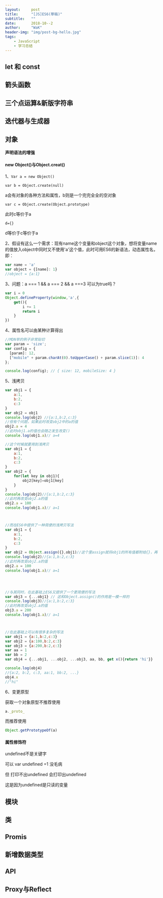 ```yaml
---
layout:     post
title:      "[JS]ES6(草稿)"
subtitle:   ""
date:       2018-10--2
author:     "WaK"
header-img: "img/post-bg-hello.jpg"
tags:
    - JavaScript
    - 学习总结
---
```

## let 和 const

## 箭头函数

## 三个点运算&新版字符串

## 迭代器与生成器

## 对象

#### 声明语法的增强

#### new Object()与Object.creat()

1、```Var a = new Object()```

```var b = Object.create(null)```

a会有对象的各种方法和属性，b则是一个完完全全的空对象 

```var c = Object.create(Object.prototype)```

此时c等价于a

```d={}```

d等价于c等价于a



2、假设有这么一个需求：现有name这个变量和object这个对象，想将变量name的值放入object中同时又不使用'a'这个值，此时可用ES6的新语法，动态属性名，即：

```javascript
var name = 'a'
var object = {[name]: 1}
//object = {a:1}
```

3、问题：a === 1 && a === 2 && a ===3 可以为true吗？

```javascript
var i = 0
Object.defineProperty(window,'a',{
    get(){
        i += 1
        return i
    }
})
```

4、属性名可以由某种计算得出

```javascript
//MDN举的例子非常贴切
var param = 'size';
var config = {
  [param]: 12,
  ["mobile" + param.charAt(0).toUpperCase() + param.slice(1)]: 4
};

console.log(config); // { size: 12, mobileSize: 4 }
```

5、浅拷贝

```javascript
var obj1 = {
    a:1,
    b:2,
    c:3
}
var obj2 = obj1 
console.log(obj2) //{a:1,b:2,c:3}
//但有个问题，如果此时改变obj2中的a的值
obj2.a = 4
//此时obj1.a的值也会随之发生改变()
console.log(obj1.a)// a=4

//这个时候就要用到浅拷贝
var obj1 = {
    a:1,
    b:2,
    c:3
}
var obj2 = {
    for(let key in obj1){
        obj2[key]=obj1[key]
    }
}
console.log(obj2)//{a:1,b:2,c:3}
//此时再改变obj2.a的值
obj2.a = 100
console.log(obj1.a)// a=1



//而在ES6中提供了一种简便的浅拷贝写法
var obj1 = {
    a:1,
    b:2,
    c:3
}
var obj2 = Object.assign({},obj1)//这个里assign就将obj1的所有值都附给{}，再return出这个新对象，再赋值给obj2
console.log(obj2)//{a:1,b:2,c:3}
//此时再改变obj2.a的值
obj2.a = 100
console.log(obj1.a)// a=1




//与其同时，在此基础上ES6又提供了一个更简便的写法
var obj3 = {...obj1} // 这和Object.assign()的作用是一模一样的
console.log(obj3)//{a:1,b:2,c:3}
//此时再改变obj2.a的值
obj3.a = 200
console.log(obj1.a)// a=1



//在此基础上可以有很多复杂的写法
var obj1 = {a:1,b:2,c:3}
var obj2 = {a:100,b:2,c:3}
var obj3 = {a:200,b:2,c:3}
var aa = 1
var bb = 2
var obj4 = {...obj1, ...obj2, ...obj3, aa, bb, get x(){return 'hi'}}

console.log(obj4)
//{a:2, b:2, c:3, aa:1, bb:2, ...}
obj4.x
//"hi"
```

6、变更原型

获取一个对象原型不推荐使用

```javascript
a._proto_
```

而推荐使用

```javascript
Object.getPrototypeOf(a)
```

#### 属性修饰符

undefined不是关键字

可以 var undefined =1  没毛病

但 打印不出undefined 会打印出undefined

这是因为undefined是只读的变量

## 模块

## 类

## Promis

## 新增数据类型

## API

## Proxy与Reflect

